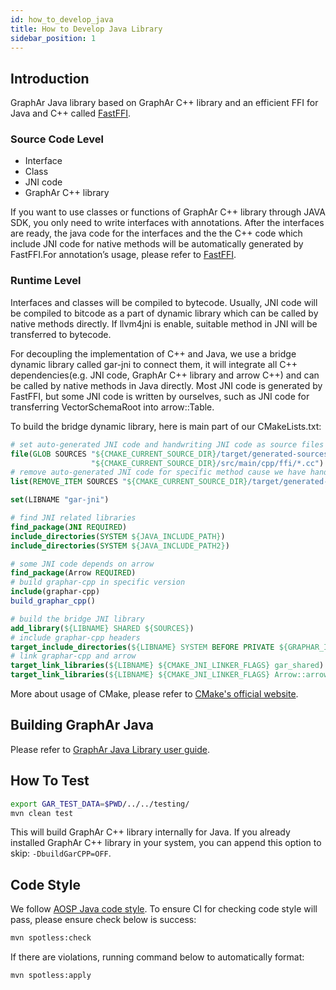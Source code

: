 ```yaml
---
id: how_to_develop_java
title: How to Develop Java Library
sidebar_position: 1
---
```


## Introduction

GraphAr Java library based on GraphAr C++ library and an efficient FFI
for Java and C++ called
[FastFFI](https://github.com/alibaba/fastFFI).

### Source Code Level

- Interface
- Class
- JNI code
- GraphAr C++ library

If you want to use classes or functions of GraphAr C++ library through
JAVA SDK, you only need to write interfaces with annotations. After the
interfaces are ready, the java code for the interfaces and the the C++
code which include JNI code for native methods will be automatically
generated by FastFFI.For annotation’s usage, please refer to
[FastFFI](https://github.com/alibaba/fastFFI).

### Runtime Level

Interfaces and classes will be compiled to bytecode. Usually, JNI code
will be compiled to bitcode as a part of dynamic library which can be
called by native methods directly. If llvm4jni is enable, suitable
method in JNI will be transferred to bytecode.

For decoupling the implementation of C++ and Java, we use a bridge
dynamic library called gar-jni to connect them, it will integrate all
C++ dependencies(e.g. JNI code, GraphAr C++ library and arrow C++) and
can be called by native methods in Java directly. Most JNI code is
generated by FastFFI, but some JNI code is written by ourselves, such as
JNI code for transferring VectorSchemaRoot into arrow::Table.

To build the bridge dynamic library, here is main part of our CMakeLists.txt:

```cmake
# set auto-generated JNI code and handwriting JNI code as source files
file(GLOB SOURCES "${CMAKE_CURRENT_SOURCE_DIR}/target/generated-sources/annotations/*.cc" "${CMAKE_CURRENT_SOURCE_DIR}/target/generated-test-sources/test-annotations/*.cc"
                  "${CMAKE_CURRENT_SOURCE_DIR}/src/main/cpp/ffi/*.cc")
# remove auto-generated JNI code for specific method cause we have handwriting JNI code for it
list(REMOVE_ITEM SOURCES "${CMAKE_CURRENT_SOURCE_DIR}/target/generated-sources/annotations/jni_com_alibaba_graphar_arrow_ArrowTable_Static_cxx_0x58c7409.cc")

set(LIBNAME "gar-jni")

# find JNI related libraries
find_package(JNI REQUIRED)
include_directories(SYSTEM ${JAVA_INCLUDE_PATH})
include_directories(SYSTEM ${JAVA_INCLUDE_PATH2})

# some JNI code depends on arrow
find_package(Arrow REQUIRED)
# build graphar-cpp in specific version
include(graphar-cpp)
build_graphar_cpp()

# build the bridge JNI library
add_library(${LIBNAME} SHARED ${SOURCES})
# include graphar-cpp headers
target_include_directories(${LIBNAME} SYSTEM BEFORE PRIVATE ${GRAPHAR_INCLUDE_DIR})
# link graphar-cpp and arrow
target_link_libraries(${LIBNAME} ${CMAKE_JNI_LINKER_FLAGS} gar_shared)
target_link_libraries(${LIBNAME} ${CMAKE_JNI_LINKER_FLAGS} Arrow::arrow_static)
```

More about usage of CMake, please refer to
[CMake's official website](https://cmake.org/).

## Building GraphAr Java

Please refer to
[GraphAr Java Library user guide](getting-started).

## How To Test

```bash
export GAR_TEST_DATA=$PWD/../../testing/
mvn clean test
```

This will build GraphAr C++ library internally for Java. If you already
installed GraphAr C++ library in your system, you can append this option
to skip: `-DbuildGarCPP=OFF`.

## Code Style

We follow
[AOSP Java code style](https://source.android.com/docs/setup/contribute/code-style).
To ensure CI for checking code style will pass, please ensure check
below is success:

```bash
mvn spotless:check
```

If there are violations, running command below to automatically format:

```bash
mvn spotless:apply
```
